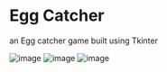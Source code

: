 # Egg Catcher
 an Egg catcher game built using Tkinter

![image](https://user-images.githubusercontent.com/71323220/96741875-9a67a900-13c2-11eb-9097-12df5d36cb4d.png)
![image](https://user-images.githubusercontent.com/71323220/96741937-a8b5c500-13c2-11eb-9e3d-e618e46fb6a7.png)
![image](https://user-images.githubusercontent.com/71323220/96741982-b10e0000-13c2-11eb-9ec3-ada52f822227.png)
